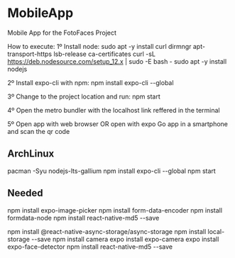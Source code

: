 # MobileApp
Mobile App for the FotoFaces Project

How to execute:
1º Install node:
sudo apt -y install curl dirmngr apt-transport-https lsb-release ca-certificates
curl -sL https://deb.nodesource.com/setup_12.x | sudo -E bash -
sudo apt -y install nodejs

2º Install expo-cli with npm:
npm install expo-cli --global

3º Change to the project location and run:
npm start

4º Open the metro bundler with the localhost link reffered in the terminal

5º Open app with web browser OR open with expo Go app in a smartphone and scan the qr code


## ArchLinux
pacman -Syu nodejs-lts-gallium
npm install expo-cli --global
npm start

## Needed
npm install expo-image-picker
npm install form-data-encoder
npm install formdata-node
npm install react-native-md5 --save

npm install @react-native-async-storage/async-storage
npm install local-storage --save
npm install camera
expo install expo-camera
expo install expo-face-detector
npm install react-native-md5 --save